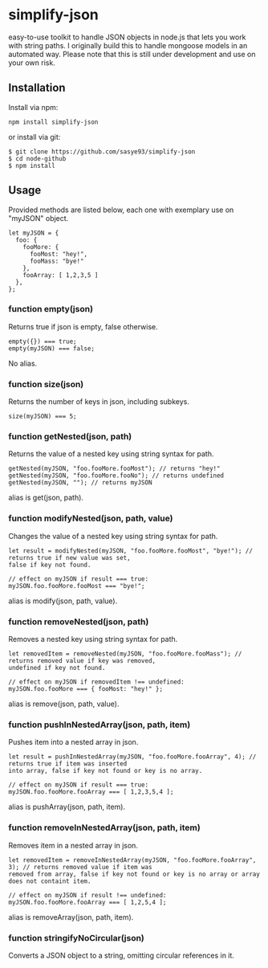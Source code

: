 # simplify-json
easy-to-use toolkit to handle JSON objects in node.js that lets you work with string paths.
I originally build this to handle mongoose models in an automated way. Please note that this is still under development and use on your own risk.

## Installation
Install via npm:
```
npm install simplify-json
```
or install via git:
```
$ git clone https://github.com/sasye93/simplify-json
$ cd node-github
$ npm install
```

## Usage

Provided methods are listed below, each one with exemplary use on "myJSON" object.

```
let myJSON = {
  foo: {
    fooMore: {
      fooMost: "hey!",
      fooMass: "bye!"
    },
    fooArray: [ 1,2,3,5 ]
  },
};
```

### function empty(json)
Returns true if json is empty, false otherwise.
```
empty({}) === true;
empty(myJSON) === false;
```
No alias.
### function size(json)
Returns the number of keys in json, including subkeys.
```
size(myJSON) === 5;
```
### function getNested(json, path)
Returns the value of a nested key using string syntax for path.
```
getNested(myJSON, "foo.fooMore.fooMost"); // returns "hey!"
getNested(myJSON, "foo.fooMore.fooNo"); // returns undefined
getNested(myJSON, ""); // returns myJSON
```
alias is get(json, path).
### function modifyNested(json, path, value)
Changes the value of a nested key using string syntax for path.
```
let result = modifyNested(myJSON, "foo.fooMore.fooMost", "bye!"); // returns true if new value was set,
false if key not found.

// effect on myJSON if result === true:
myJSON.foo.fooMore.fooMost === "bye!";
```
alias is modify(json, path, value).
### function removeNested(json, path)
Removes a nested key using string syntax for path.
```
let removedItem = removeNested(myJSON, "foo.fooMore.fooMass"); // returns removed value if key was removed,
undefined if key not found.

// effect on myJSON if removedItem !== undefined:
myJSON.foo.fooMore === { fooMost: "hey!" };
```
alias is remove(json, path, value).
### function pushInNestedArray(json, path, item)
Pushes item into a nested array in json.
```
let result = pushInNestedArray(myJSON, "foo.fooMore.fooArray", 4); // returns true if item was inserted
into array, false if key not found or key is no array.

// effect on myJSON if result === true:
myJSON.foo.fooMore.fooArray === [ 1,2,3,5,4 ];
```
alias is pushArray(json, path, item).
### function removeInNestedArray(json, path, item)
Removes item in a nested array in json.
```
let removedItem = removeInNestedArray(myJSON, "foo.fooMore.fooArray", 3); // returns removed value if item was
removed from array, false if key not found or key is no array or array does not containt item.

// effect on myJSON if result !== undefined:
myJSON.foo.fooMore.fooArray === [ 1,2,5,4 ];
```
alias is removeArray(json, path, item).

### function stringifyNoCircular(json)
Converts a JSON object to a string, omitting circular references in it.
```

```
